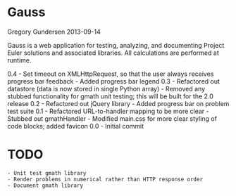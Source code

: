 Gauss
=====
Gregory Gundersen
2013-09-14

Gauss is a web application for testing, analyzing, and documenting Project
Euler solutions and associated libraries. All calculations are performed at
runtime.

0.4 - Set timeout on XMLHttpRequest, so that the user always receives progress
      bar feedback
    - Added progress bar legend
0.3 - Refactored out datastore (data is now stored in single Python array)
    - Removed any stubbed functionality for gmath unit testing; this will be
      built for the 2.0 release
0.2 - Refactored out jQuery library
    - Added progress bar on problem test suite
0.1 - Refactored URL-to-handler mapping to be more clear
    - Stubbed out gmathHandler
    - Modified main.css for more clear styling of code blocks; added favicon
0.0 - Initial commit


TODO
=====
    - Unit test gmath library
    - Render problems in numerical rather than HTTP response order
    - Document gmath library
